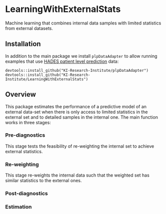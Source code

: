 # LearningWithExternalStats
Machine learning that combines internal data samples with limited statistics from external datasets.

## Installation

In addition to the main package we install `plpDataAdapter` to allow running examples
that use [HADES patient level prediction](https://ohdsi.github.io/PatientLevelPrediction/) data:
```
devtools::install_github("KI-Research-Institute/plpDataAdapter")
devtools::install_github("KI-Research-Institute/LearningWithExternalStats")
```


## Overview

This package estimates the performance of a predictive model of an external data-set when there is only access to
limited statistics in the external set and to detailed samples in the internal one. The main function works in
three stages:

### Pre-diagnostics
This stage tests the feasibility of re-weighting the internal set to achieve external statistics. 

### Re-weighting
This stage re-weights the internal data such that the weighted set has similar statistics to the external ones.

### Post-diagnostics


### Estimation
